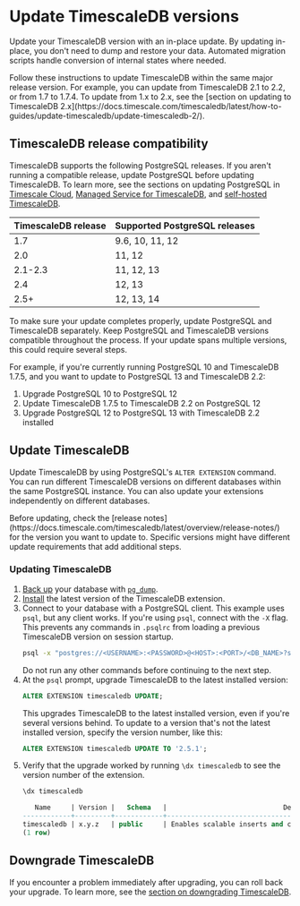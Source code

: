 # Update TimescaleDB versions
Update your TimescaleDB version with an in-place update. By updating in-place,
you don't need to dump and restore your data. Automated migration scripts handle
conversion of internal states where needed.

<highlight type="important">
Follow these instructions to update TimescaleDB within the same major release
version. For example, you can update from TimescaleDB 2.1 to 2.2, or from 1.7 to
1.7.4. To update from 1.x to 2.x, see the [section on updating to TimescaleDB 
2.x](https://docs.timescale.com/timescaledb/latest/how-to-guides/update-timescaledb/update-timescaledb-2/).
</highlight>

## TimescaleDB release compatibility
TimescaleDB supports the following PostgreSQL releases. If you aren't running a
compatible release, update PostgreSQL before updating TimescaleDB. To learn
more, see the sections on updating PostgreSQL in 
[Timescale Cloud][cloud-update-pg], 
[Managed Service for TimescaleDB][mst-update-pg], and
[self-hosted TimescaleDB][self-hosted-update-pg]. 

|TimescaleDB release|Supported PostgreSQL releases|
|-|-|
|1.7|9.6, 10, 11, 12|
|2.0|11, 12|
|2.1-2.3|11, 12, 13|
|2.4|12, 13|
|2.5+|12, 13, 14|

<highlight type="important"> 
To make sure your update completes properly, update PostgreSQL and TimescaleDB
separately. Keep PostgreSQL and TimescaleDB versions compatible throughout the 
process. If your update spans multiple versions, this could require several steps.

For example, if you're currently running PostgreSQL 10 and TimescaleDB 1.7.5,
and you want to update to PostgreSQL 13 and TimescaleDB 2.2:
1. Upgrade PostgreSQL 10 to PostgreSQL 12
1. Update TimescaleDB 1.7.5 to TimescaleDB 2.2 on PostgreSQL 12
1. Upgrade PostgreSQL 12 to PostgreSQL 13 with TimescaleDB 2.2 installed

</highlight>

## Update TimescaleDB
Update TimescaleDB by using PostgreSQL's `ALTER EXTENSION` command. You can run
different TimescaleDB versions on different databases within the same PostgreSQL
instance. You can also update your extensions independently on different
databases.

<highlight type="important"> 
Before updating, check the [release
notes](https://docs.timescale.com/timescaledb/latest/overview/release-notes/)
for the version you want to update to. Specific versions might have different
update requirements that add additional steps.
</highlight>

<procedure>

### Updating TimescaleDB


1.  [Back up][backup] your database with [`pg_dump`][pg_dump].
1.  [Install][install] the latest version of the TimescaleDB extension.
1.  Connect to your database with a PostgreSQL client. This example uses `psql`,
    but any client works. If you're using `psql`, connect with the `-X` flag.
    This prevents any commands in `.psqlrc` from loading a previous TimescaleDB
    version on session startup. 
    ```bash
    psql -x "postgres://<USERNAME>:<PASSWORD>@<HOST>:<PORT>/<DB_NAME>?sslmode=require"
    ```
    Do not run any other commands before continuing to the next step.
1.  At the `psql` prompt, upgrade TimescaleDB to the latest installed version:
    ```sql
    ALTER EXTENSION timescaledb UPDATE;
    ```
    This upgrades TimescaleDB to the latest installed version, even if you're
    several versions behind. To update to a version that's not the latest
    installed version, specify the version number, like this:
    ```sql
    ALTER EXTENSION timescaledb UPDATE TO '2.5.1';
    ```
1.  Verify that the upgrade worked by running `\dx timescaledb` to see the
    version number of the extension.
    ```sql
    \dx timescaledb

       Name     | Version |   Schema   |                             Description
    ------------+---------+------------+---------------------------------------------------------------------
    timescaledb | x.y.z   | public     | Enables scalable inserts and complex queries for time-series data
    (1 row)

</procedure>

## Downgrade TimescaleDB
If you encounter a problem immediately after upgrading, you can roll back your
upgrade. To learn more, see the [section on downgrading TimescaleDB][downgrade].

[backup]: /how-to-guides/backup-and-restore/
[changes-in-2.0]: /overview/release-notes/changes-in-timescaledb-2/
[cloud-update-pg]: cloud/:currentVersion:/maintenance/#upgrade-to-a-new-postgresql-version
[downgrade]: /how-to-guides/update-timescaledb/downgrade-timescaledb/
[install]: /install/:currentVersion:/
[mst-update-pg]: https://kb-managed.timescale.com/en/articles/5368016-perform-a-postgresql-major-version-upgrade
[pg_dump]: https://www.postgresql.org/docs/current/app-pgdump.html
[pg_upgrade]: https://www.postgresql.org/docs/current/static/pgupgrade.html
[self-hosted-update-pg]: /timescaledb/:currentVersion:/how-to-guides/update-timescaledb/upgrade-postgresql/
[telemetry]: /administration/telemetry/
[update-docker]: /how-to-guides/update-timescaledb/updating-docker/
[update-timescaledb]: /how-to-guides/update-timescaledb/update-timescaledb/
[update-tsdb-2]: /how-to-guides/update-timescaledb/update-timescaledb-2/
[upgrade-pg]: /how-to-guides/update-timescaledb/upgrade-postgresql/
